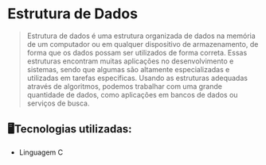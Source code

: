 <h1>Estrutura de Dados</h1>

>Estrutura de dados é uma estrutura organizada de dados na memória de um computador ou em qualquer dispositivo de armazenamento, de forma que os dados possam ser utilizados de forma correta. Essas estruturas encontram muitas aplicações no desenvolvimento e sistemas, sendo que algumas são altamente especializadas e utilizadas em tarefas específicas. Usando as estruturas adequadas através de algoritmos, podemos trabalhar com uma grande quantidade de dados, como aplicações em bancos de dados ou serviços de busca.

## 🖥️Tecnologias utilizadas:
+ Linguagem C
